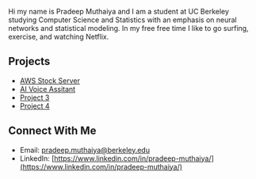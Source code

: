 Hi my name is Pradeep Muthaiya and I am a student at UC Berkeley studying Computer Science and Statistics with an emphasis on neural networks and statistical modeling. In my free free time I like to go surfing, exercise, and watching Netflix.

## Projects
  - [AWS Stock Server](#github)
  - [AI Voice Assitant](#list-out)
  - [Project 3](#list-out)
  - [Project 4](#contribute)

## Connect With Me
  - Email: [pradeep.muthaiya@berkeley.edu](mailto:pradeep.muthaiya@berkeley.edu)
  - LinkedIn: [https://www.linkedin.com/in/pradeep-muthaiya/](https://www.linkedin.com/in/pradeep-muthaiya/)
<!--
**pradeep-muthaiya/pradeep-muthaiya** is a ✨ _special_ ✨ repository because its `README.md` (this file) appears on your GitHub profile.

Here are some ideas to get you started:

- 🔭 I’m currently working on ...
- 🌱 I’m currently learning ...
- 👯 I’m looking to collaborate on ...
- 🤔 I’m looking for help with ...
- 💬 Ask me about ...
- 📫 How to reach me: ...
- 😄 Pronouns: ...
- ⚡ Fun fact: ...
-->
